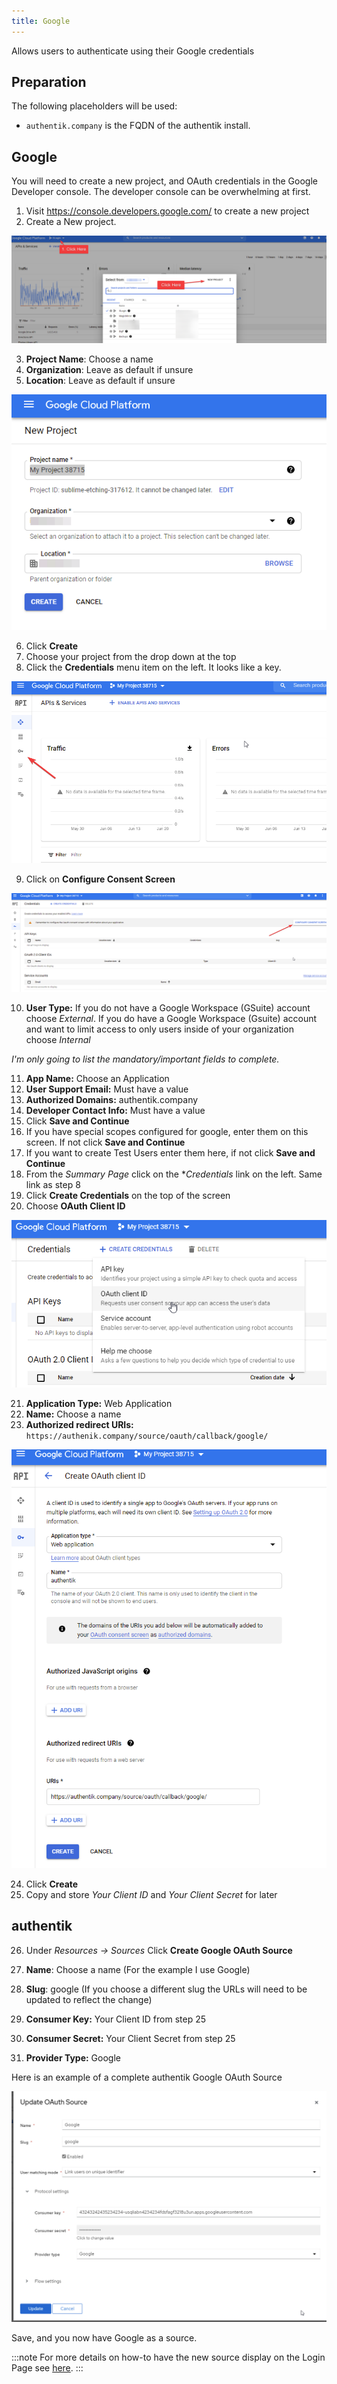 ```yaml
---
title: Google
---
```


Allows users to authenticate using their Google credentials

## Preparation

The following placeholders will be used:

-   `authentik.company` is the FQDN of the authentik install.

## Google

You will need to create a new project, and OAuth credentials in the Google Developer console. The developer console can be overwhelming at first.

1. Visit https://console.developers.google.com/ to create a new project
2. Create a New project.

![Example Screen](googledeveloper1.png)

3. **Project Name**: Choose a name
4. **Organization**: Leave as default if unsure
5. **Location**: Leave as default if unsure

![Example Screen](googledeveloper2.png)

6. Click **Create**
7. Choose your project from the drop down at the top
8. Click the **Credentials** menu item on the left. It looks like a key.

![Example Screen](googledeveloper3.png)

9. Click on **Configure Consent Screen**

![Example Screen](googledeveloper4.png)

10. **User Type:** If you do not have a Google Workspace (GSuite) account choose _External_. If you do have a Google Workspace (Gsuite) account and want to limit access to only users inside of your organization choose _Internal_

_I'm only going to list the mandatory/important fields to complete._

11. **App Name:** Choose an Application
12. **User Support Email:** Must have a value
13. **Authorized Domains:** authentik.company
14. **Developer Contact Info:** Must have a value
15. Click **Save and Continue**
16. If you have special scopes configured for google, enter them on this screen. If not click **Save and Continue**
17. If you want to create Test Users enter them here, if not click **Save and Continue**
18. From the _Summary Page_ click on the \*_Credentials_ link on the left. Same link as step 8
19. Click **Create Credentials** on the top of the screen
20. Choose **OAuth Client ID**

![Example Screen](googledeveloper5.png)

21. **Application Type:** Web Application
22. **Name:** Choose a name
23. **Authorized redirect URIs:** `https://authenik.company/source/oauth/callback/google/`

![Example Screen](googledeveloper6.png)

24. Click **Create**
25. Copy and store _Your Client ID_ and _Your Client Secret_ for later

## authentik

26. Under _Resources -> Sources_ Click **Create Google OAuth Source**

27. **Name**: Choose a name (For the example I use Google)
28. **Slug**: google (If you choose a different slug the URLs will need to be updated to reflect the change)
29. **Consumer Key:** Your Client ID from step 25
30. **Consumer Secret:** Your Client Secret from step 25
31. **Provider Type:** Google

Here is an example of a complete authentik Google OAuth Source

![Example Screen](authentiksource.png)

Save, and you now have Google as a source.

:::note
For more details on how-to have the new source display on the Login Page see [here](../).
:::
